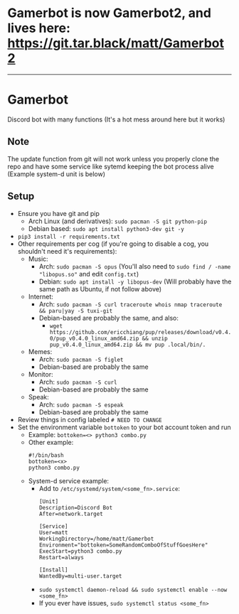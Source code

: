 # Gamerbot is now Gamerbot2, and lives here: https://git.tar.black/matt/Gamerbot2












--------------------------------------------------
# Gamerbot
Discord bot with many functions
(It's a hot mess around here but it works)

## Note
The update function from git will not work unless you properly clone the repo and have some service like sytemd keeping the bot process alive (Example system-d unit is below)

## Setup
* Ensure you have git and pip
    * Arch Linux (and derivatives): `sudo pacman -S git python-pip`
    * Debian based: `sudo apt install python3-dev git -y`
* `pip3 install -r requirements.txt`
* Other requirements per cog (if you're going to disable a cog, you shouldn't need it's requirements):
    * Music:
        * Arch: `sudo pacman -S opus` (You'll also need to `sudo find / -name "libopus.so"` and edit `config.txt`)
        * Debian: `sudo apt install -y libopus-dev` (Will probably have the same path as Ubuntu, if not follow above)
    * Internet:
        * Arch: `sudo pacman -S curl traceroute whois nmap traceroute && paru|yay -S tuxi-git` 
        * Debian-based are probably the same, and also:
            * `wget https://github.com/ericchiang/pup/releases/download/v0.4.0/pup_v0.4.0_linux_amd64.zip && unzip pup_v0.4.0_linux_amd64.zip && mv pup .local/bin/.`
    * Memes:
        * Arch: `sudo pacman -S figlet`
        * Debian-based are probably the same
    * Monitor:
        * Arch: `sudo pacman -S curl`
        * Debian-based are probably the same
    * Speak:
        * Arch: `sudo pacman -S espeak`
        * Debian-based are probably the same
* Review things in config labeled `# NEED TO CHANGE`
* Set the environment variable `bottoken` to your bot account token and run
    * Example: `bottoken=<> python3 combo.py`
    * Other example:
        ```
        #!/bin/bash
        bottoken=<x>
        python3 combo.py
        ```
    * System-d service example:
        * Add to `/etc/systemd/system/<some_fn>.service`:
            ```
            [Unit]
            Description=Discord Bot
            After=network.target

            [Service]
            User=matt
            WorkingDirectory=/home/matt/Gamerbot
            Environment="bottoken=SomeRandomComboOfStuffGoesHere"
            ExecStart=python3 combo.py
            Restart=always

            [Install]
            WantedBy=multi-user.target
            ```
        * `sudo systemctl daemon-reload && sudo systemctl enable --now <some_fn>`
        * If you ever have issues, `sudo systemctl status <some_fn>`
        
